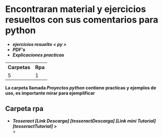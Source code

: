 [tesseractDescarga]:https://github.com/UB-Mannheim/tesseract/wiki
[tesseractTutorial]: https://www.youtube.com/watch?v=o8nAH94Xnyo&list=PL26CyAkYv7GAP7hDDv3VEB7zw2XZKEzCD&index=2


<h1>Encontraran material y ejercicios resueltos con sus comentarios para python</h6>


<ul>
<li> <strong><em>ejercicios resuelto &lt py ></em></strong></li>
<li> <strong><em>PDF's</em></strong></li>
<li> <strong><em>Explicaciones practicas</em></strong></li>
</ul>

<table>
<tr>
<th>Carpetas</th>
<th>Rpa</th>
</tr>
<tr>
<td>5</td>
<td>1</td>
</tr>
</table>

<p><strong>La carpeta llamada <em>Proyectos python</em> contiene practicas y ejemplos de uso, es importante mirar para ejemplificar</strong></p>

<h2>Carpeta rpa</h2>

<ul>
<li> <strong><em>Tesseract [Link Descarga] [tesseractDescarga] [Link mini Tutorial] [tesseractTutorial] ></em></strong></li>>
</ul>